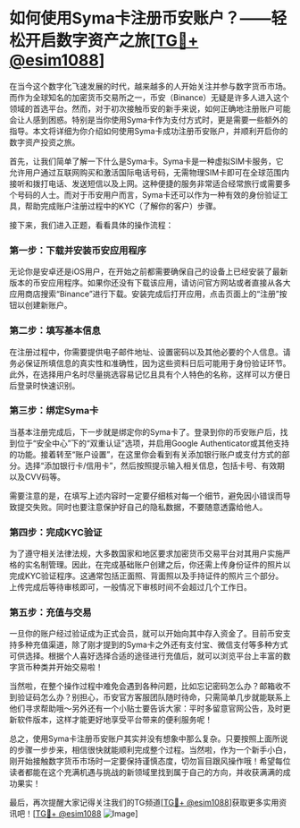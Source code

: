 # 如何使用Syma卡注册币安账户？——轻松开启数字资产之旅[[TG💪+ @esim1088](https://t.me/s/esim1088)]

在当今这个数字化飞速发展的时代，越来越多的人开始关注并参与数字货币市场。而作为全球知名的加密货币交易所之一，币安（Binance）无疑是许多人进入这个领域的首选平台。然而，对于初次接触币安的新手来说，如何正确地注册账户可能会让人感到困惑。特别是当你使用Syma卡作为支付方式时，更是需要一些额外的指导。本文将详细为你介绍如何使用Syma卡成功注册币安账户，并顺利开启你的数字资产投资之旅。

首先，让我们简单了解一下什么是Syma卡。Syma卡是一种虚拟SIM卡服务，它允许用户通过互联网购买和激活国际电话号码，无需物理SIM卡即可在全球范围内接听和拨打电话、发送短信以及上网。这种便捷的服务非常适合经常旅行或需要多个号码的人士。而对于币安用户而言，Syma卡还可以作为一种有效的身份验证工具，帮助完成账户注册过程中的KYC（了解你的客户）步骤。

接下来，我们进入正题，看看具体的操作流程：

### 第一步：下载并安装币安应用程序

无论你是安卓还是iOS用户，在开始之前都需要确保自己的设备上已经安装了最新版本的币安应用程序。如果你还没有下载该应用，请访问官方网站或者直接从各大应用商店搜索“Binance”进行下载。安装完成后打开应用，点击页面上的“注册”按钮以创建新账户。

### 第二步：填写基本信息

在注册过程中，你需要提供电子邮件地址、设置密码以及其他必要的个人信息。请务必保证所填信息的真实性和准确性，因为这些资料日后可能用于身份验证环节。此外，在选择用户名时尽量挑选容易记忆且具有个人特色的名称，这样可以方便日后登录时快速识别。

### 第三步：绑定Syma卡

当基本注册完成后，下一步就是绑定你的Syma卡了。登录到你的币安账户后，找到位于“安全中心”下的“双重认证”选项，并启用Google Authenticator或其他支持的功能。接着转至“账户设置”，在这里你会看到有关添加银行账户或支付方式的部分。选择“添加银行卡/信用卡”，然后按照提示输入相关信息，包括卡号、有效期以及CVV码等。

需要注意的是，在填写上述内容时一定要仔细核对每一个细节，避免因小错误而导致提交失败。同时也要注意保护好自己的隐私数据，不要随意透露给他人。

### 第四步：完成KYC验证

为了遵守相关法律法规，大多数国家和地区要求加密货币交易平台对其用户实施严格的实名制管理。因此，在完成基础账户创建之后，你还需上传身份证件的照片以完成KYC验证程序。这通常包括正面照、背面照以及手持证件的照片三个部分。上传完成后等待审核即可，一般情况下审核时间不会超过几个工作日。

### 第五步：充值与交易

一旦你的账户经过验证成为正式会员，就可以开始向其中存入资金了。目前币安支持多种充值渠道，除了刚才提到的Syma卡之外还有支付宝、微信支付等多种方式可供选择。根据个人喜好选择合适的途径进行充值后，就可以浏览平台上丰富的数字货币种类并开始交易啦！

当然啦，在整个操作过程中难免会遇到各种问题，比如忘记密码怎么办？邮箱收不到验证码怎么办？别担心，币安官方客服团队随时待命，只需简单几步就能联系上他们寻求帮助哦～另外还有一个小贴士要告诉大家：平时多留意官网公告，及时更新软件版本，这样才能更好地享受平台带来的便利服务呢！

总之，使用Syma卡注册币安账户其实并没有想象中那么复杂。只要按照上面所说的步骤一步步来，相信很快就能顺利完成整个过程。当然啦，作为一个新手小白，刚开始接触数字货币市场时一定要保持谨慎态度，切勿盲目跟风操作哦！希望每位读者都能在这个充满机遇与挑战的新领域里找到属于自己的方向，并收获满满的成功果实！

最后，再次提醒大家记得关注我们的TG频道[[TG💪+ @esim1088](https://t.me/s/esim1088)]获取更多实用资讯吧！[[TG💪+ @esim1088](https://t.me/s/esim1088) ![Image](https://i.postimg.cc/4NQfJmqS/Snipaste-2025-05-13-00-14-12.png)]